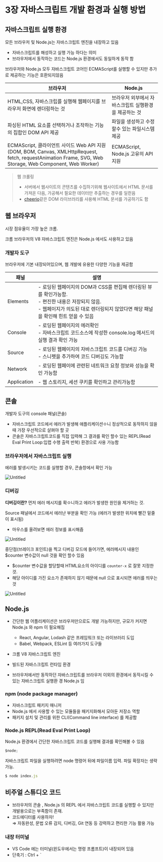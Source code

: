 # 3장 자바스크립트 개발 환경과 실행 방법

## 자바스크립트 실행 환경

모든 브라우저 및 Node.js는 자바스크립트 엔진을 내장하고 있음

- 자바스크립트를 해성하고 실행 가능 하다는 의미
- 브라우저에서 동작하는 코드는 Node.js 환경에서도 동일하게 동작 함

브라우저와 Node.js 모두 자바스크립트 코어인 ECMAScript를 실행할 수 있지만 추가로 제공하는 기능은 호환되지않음

| 브라우저                                                                                                                                                  | Node.js                                               |
| --------------------------------------------------------------------------------------------------------------------------------------------------------- | ----------------------------------------------------- |
| HTML,CSS, 자바스크립를 실행해 웹페이지를 브라우저 화면에 렌더링하는 것                                                                                    | 브라우저 외부에서 자바스크립트 실행환경을 제공하는 것 |
| 파싱된 HTML 요소를 선택하거나 조작하는 기능의 집합인 DOM API 제공                                                                                         | 파일을 생성하고 수정할수 있는 파일시스템 제공         |
| ECMAScript, 클라이언트 사이드 Web API 지원 (DOM, BOM, Canvas, XMLHttpRequest, fetch, requestAnimation Frame, SVG, Web Storage, Web Component, Web Worker) | ECMAScript, Node.js 고유의 API 지원                   |

> 웹 크롤링
>
> - 서버에서 웹사이트의 콘텐츠를 수집하기위해 웹사이트에서 HTML 문서를 가져온 다음, 가공해서 필요한 데이터만 추출하는 경우를 일컫음
> - [cheerio](https://cheerio.js.org/)같은 DOM 라이브러리를 사용해 HTML 문서를 가공하기도 함

## 웹 브라우저

시장 점유율이 가장 높은 크롬.

크롬 브라우저의 V8 자바스크립트 엔진은 Node.js 에서도 사용하고 있음

### 개발자 도구

브라우저에 기본 내장되어있으며, 웹 개발에 유용한 다양한 기능을 제공함

| 패널        | 설명                                                                                                                                                                                      |
| ----------- | ----------------------------------------------------------------------------------------------------------------------------------------------------------------------------------------- |
| Elements    | - 로딩된 웹페이지의 DOM과 CSS를 편집해 렌더링된 뷰를 확인가능함.<br/>- 편진한 내용은 저장되지 않음.<br/>- 웹페이지가 의도된 대로 렌더링되지 않았다면 해당 패널을 확인해 힌트 얻을 수 있음 |
| Console     | - 로딩된 웹페이지의 에러확인<br/>- 자바스크립트 코드소스에 작성한 console.log 메서드의 실행 결과 확인 가능                                                                                |
| Source      | - 로딩된 웹페이지의 자바스크립트 코드를 디버깅 가능<br/> - 스니펫을 추가하여 코드 디버깅도 가능함                                                                                         |
| Network     | - 로딩된 웹페이에 관련된 네트워크 요청 정보와 성능을 확인 가능함                                                                                                                          |
| Application | - 웹 스토리지, 세션 쿠키를 확인하고 관리가능함                                                                                                                                            |

## 콘솔

개발자 도구의 console 패널(콘솔)

- 자바스크립트 코드에서 에러가 발생해 애플리케이션ㅇ니 정상적으로 동작하지 않을때 가장 우선적으로 살펴야 할 곳
- 콘솔은 자바스크립트코드를 직접 입력해 그 결과를 확인 할수 있는 REPL(Read Eval Print Loop:입렵 수행 출력 반복) 환경으로 사용 가능함

### 브라우저에서 자바스크립트 실행

에러를 발생시키는 코드를 실행할 경우, 콘솔창에서 확인 가능

![Untitled](./image/3장1.png)

### 디버깅

**디버깅이란?** 먼저 에러 메시지를 확ㅇ니하고 에러가 발생한 원인을 제거하는 것.

Source 패널에서 코드에서 에러난 부분을 확인 가능 (에러가 발생한 위치에 빨간 밑줄이 표시됨)

- 마우스를 올려보면 에러 정보를 표시해줌

![Untitled](./image/3%EC%9E%A52.png)

중단점(브레이크 포인트)을 찍고 디버깅 모드에 들어가면, 에러메시지 내용인 $counter 변수값이 null 것을 확인 할수 있음

- $counter 변수값을 할당할때 HTML요소의 아이디를 `counter-x` 로 잘못 지정한 것.
- 해당 아이디를 가진 요소가 존재하지 않기 때문에 null 으로 표시되면 에러를 띄우는 것

![Untitled](./image/3장3.png)

## Node.js

- 간단한 웹 어플리케이션은 브라우저만으로도 개발 가능하지만, 규모가 커지면 Node.js 와 npm 이 필요해짐

  - React, Angular, Lodash 같은 프레임워크 또는 라이브러리 도입
  - Babel, Webpack, ESLint 등 여러가지 도구들

- 크롬 V8 자바스크립트 엔진

- 빌드된 자바스크립트 런타임 환경

- 브라우저에서만 동작하던 자바스크립트를 브라우저 이외의 환경에서 동작시킬 수 있는 자바스크립트 실행환 경 Node.js 임

### npm (node package manager)

- 자바스크립트 패키지 매니저
- Node.js 에서 사용할 수 있는 모듈들을 패키지화해서 모아둔 저장소 역할
- 패키지 설치 및 관리를 위한 CLI(Command line interface) 를 제공함

### Node.js REPL(Read Eval Print Loop)

Node.js 환경에서 간단한 자바스크립트 코드를 실행해 결과를 확인해볼 수 있음

```jsx
$node;
```

자바스크립트 파일을 실행하려면 node 명령어 뒤에 파일이름 입력. 파일 확장자는 생략 가능.

```jsx
$ node index.js
```

## 비주얼 스튜디오 코드

- 브라우저의 콘솔 , Node.js 의 REPL 에서 자바스크립트 코드를 실행할 수 있지만 개발용으로는 부족함이 존재.
- 코드에디터를 사용하자!<br/>⇒ 자동완성, 문법 오류 감지, 디버깅, Git 연동 등 강력하고 편리한 기능 활용 가능

### 내장 터미널

- VS Code 에는 터미널(윈도우에서는 명령 프롬프트)이 내장되어 있음
- 단축기 : Ctrl + `
